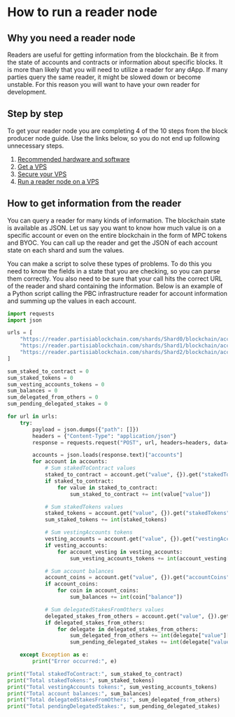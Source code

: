 # How to run a reader node


## Why you need a reader node

Readers are useful for getting information from the blockchain. Be it from the state of accounts and contracts or information about specific blocks. It is more than likely that you will need to utilize a reader for any dApp. If many parties query the same reader, it might be slowed down or become unstable. For this reason you will want to have your own reader for development.

## Step by step

To get your reader node you are completing 4 of the 10 steps from the block producer node guide. Use the links below, so you do not end up following unnecessary steps.

1. [Recommended hardware and software](recommended-hardware-and-software.md)
1. [Get a VPS](vps.md)
1. [Secure your VPS](secure-your-vps.md)
1. [Run a reader node on a VPS](reader-node-on-vps.md)

## How to get information from the reader

You can query a reader for many kinds of information. The blockchain state is available as JSON. Let us say you want to know how much value is on a specific account or even on the entire blockchain in the form of MPC tokens and BYOC. You can call up the reader and get the JSON of each account state on each shard and sum the values.

You can make a script to solve these types of problems. To do this you need to know the fields in a state that you are checking, so you can parse them correctly. You also need to be sure that your call hits the correct URL of the reader and shard containing the information. Below is an example of a Python script calling the PBC infrastructure reader for account information and summing up the values in each account.

```PYTHON
import requests
import json

urls = [
    "https://reader.partisiablockchain.com/shards/Shard0/blockchain/accountPlugin/local/",
    "https://reader.partisiablockchain.com/shards/Shard1/blockchain/accountPlugin/local/",
    "https://reader.partisiablockchain.com/shards/Shard2/blockchain/accountPlugin/local/"
]

sum_staked_to_contract = 0
sum_staked_tokens = 0
sum_vesting_accounts_tokens = 0
sum_balances = 0
sum_delegated_from_others = 0
sum_pending_delegated_stakes = 0

for url in urls:
    try:
        payload = json.dumps({"path": []})
        headers = {"Content-Type": "application/json"}
        response = requests.request("POST", url, headers=headers, data=payload)

        accounts = json.loads(response.text)["accounts"]
        for account in accounts:
            # Sum stakedToContract values
            staked_to_contract = account.get("value", {}).get("stakedToContract", [])
            if staked_to_contract:
                for value in staked_to_contract:
                    sum_staked_to_contract += int(value["value"])

            # Sum stakedTokens values
            staked_tokens = account.get("value", {}).get("stakedTokens", 0)
            sum_staked_tokens += int(staked_tokens)

            # Sum vestingAccounts tokens
            vesting_accounts = account.get("value", {}).get("vestingAccounts", [])
            if vesting_accounts:
                for account_vesting in vesting_accounts:
                    sum_vesting_accounts_tokens += int(account_vesting["tokens"])

            # Sum account balances
            account_coins = account.get("value", {}).get("accountCoins", [])
            if account_coins:
                for coin in account_coins:
                    sum_balances += int(coin["balance"])

            # Sum delegatedStakesFromOthers values
            delegated_stakes_from_others = account.get("value", {}).get("delegatedStakesFromOthers", [])
            if delegated_stakes_from_others:
                for delegate in delegated_stakes_from_others:
                    sum_delegated_from_others += int(delegate["value"]["acceptedDelegatedStakes"])
                    sum_pending_delegated_stakes += int(delegate["value"]["pendingDelegatedStakes"])

    except Exception as e:
        print("Error occurred:", e)

print("Total stakedToContract:", sum_staked_to_contract)
print("Total stakedTokens:", sum_staked_tokens)
print("Total vestingAccounts tokens:", sum_vesting_accounts_tokens)
print("Total account balances:", sum_balances)
print("Total delegatedStakesFromOthers:", sum_delegated_from_others)
print("Total pendingDelegatedStakes:", sum_pending_delegated_stakes)

```